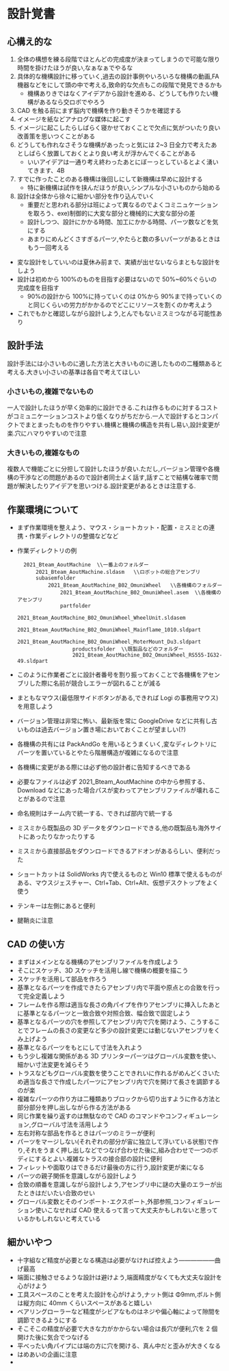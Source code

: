 # 設計覚書

## 心構え的な

1.  全体の構想を練る段階でほとんどの完成度が決まってしまうので可能な限り時間を掛けたほうが良い,なぁなぁでやるな
1.  具体的な機構設計に移っていく,過去の設計事例やいろいろな機構の動画,FA 機器などをにして頭の中で考える,致命的な欠点もこの段階で発見できるかも
    - 機構ありきではなくアイデアから設計を進める、どうしても作りたい機構があるなら交ロボでやろう
1.  CAD を触る前にまず脳内で機構を作り動きそうかを確認する
1.  イメージを紙などアナログな媒体に起こす
1.  イメージに起こしたらしばらく寝かせておくことで欠点に気がついたり良い改善策を思いつくことがある
1.  どうしても作れなさそうな機構があったっと気には 2~3 日全力で考えたあとしばらく放置しておくとより良い考えが浮かんでくることがある
    - いいアイデアは一通り考え終わったあとにぼーっとしているとよく湧いてきます、4B
1.  すでに作ったことのある機構は後回しにして新機構は早めに設計する
    - 特に新機構は試作を挟んだほうが良い,シンプルな小さいものから始める
1.  設計は全体から徐々に細かい部分を作り込んでいく
    - 重要だと思われる部分は班によって異なるのでよくコミニュケーションを取ろう、exe)制御的に大変な部分と機械的に大変な部分の差
    - 設計しつつ、設計にかかる時間、加工にかかる時間、パーツ数などを気にする
    - あまりにめんどくさすぎるパーツ,やたらと数の多いパーツがあるときはもう一回考える

- 変な設計をしていいのは夏休み前まで、実績が出せないならまともな設計をしよう
- 設計は初めから 100%のものを目指す必要はないので 50%~60%ぐらいの完成度を目指す
  - 90%の設計から 100%に持っていくのは 0%から 90%まで持っていくのと同じくらいの労力がかかるのでどこにリソースを割くのか考えよう
- これでもかと確認しながら設計しよう,とんでもないミスミつながる可能性あり

## 設計手法

設計手法には小さいものに適した方法と大きいものに適したものの二種類あると考える.大きい小さいの基準は各自で考えてほしい

### 小さいもの,複雑でないもの

一人で設計したほうが早く効率的に設計できる.これは作るものに対するコストがコミュニケーションコストより低くなりがちだから.一人で設計するとコンパクトでまとまったものを作りやすい.機構と機構の構造を共有し易い,設計変更が楽.穴にハマりやすいので注意

### 大きいもの,複雑なもの

複数人で機能ごとに分担して設計したほうが良い.ただし,バージョン管理や各機構の干渉などの問題があるので設計者同士よく話す,話すことで結構な確率で問題が解決したりアイデアを思いつける.設計変更があるときは注意する.

## 作業環境について

- まず作業環境を整えよう、マウス・ショートカット・配置・ミスミとの連携・作業ディレクトリの整備などなど
- 作業ディレクトリの例

        2021_Bteam_AoutMachine  \\一番上のフォルダー
            2021_Bteam_AoutMachine.sldasm   \\ロボットの総合アセンブリ
            subasemfolder
                2021_Bteam_AoutMachine_B02_OmuniWheel   \\各機構のフォルダー
                    2021_Bteam_AoutMachine_B02_OmuniWheel.asem  \\各機構のアセンブリ
                    partfolder
                        2021_Bteam_AoutMachine_B02_OmuniWheel_WheelUnit.sldasem
                        2021_Bteam_AoutMachine_B02_OmuniWheel_Mainflame_1010.sldpart
                        2021_Bteam_AoutMachine_B02_OmuniWheel_MoterMount_Du3.sldpart
                        productsfolder  \\既製品などのフォルダー
                        2021_Bteam_AoutMachine_B02_OmuniWheel_RS555-IG32-49.sldpart

- このように作業者ごとに設計者番号を割り振っておくことで各機構をアセンブリした際に名前が競合しエラーが図れることが減る
- まともなマウス(最低限サイドボタンがある,できれば Logi の事務用マウス)を用意しよう
- バージョン管理は非常に怖い、最新版を常に GoogleDrive などに共有し古いものは過去バージョン置き場においておくことが望ましい(?)
- 各機構の共有には PackAndGo を用いるとうまくいく,変なディレクトリにパーツを置いているとやたら階層構造が複雑になるので注意
- 各機構に変更がある際には必ず他の設計者に告知するべきである
- 必要なファイルは必ず 2021_Bteam_AoutMachine の中から参照する、Download などにあった場合パスが変わってアセンブリファイルが壊れることがあるので注意
- 命名規則はチーム内で統一する、できれば部内で統一する
- ミスミから既製品の 3D データをダウンロードできる,他の既製品も海外サイトにあったりなかったりする
- ミスミから直接部品をダウンロードできるアドオンがあるらしい、便利だった
- ショートカットは SolidWorks 内で使えるものと Win10 標準で使えるものがある、マウスジェスチャー、Ctrl+Tab、Ctrl+Alt、仮想デスクトップをよく使う
- テンキーは左側にあると便利
- 腱鞘炎に注意

## CAD の使い方

- まずはメインとなる機構のアセンブリファイルを作成しよう
- そこにスケッチ、3D スケッチを活用し線で機構の概要を描こう
- スケッチを活用して部品を作ろう
- 基準となるパーツを作成できたらアセンブリ内で平面や原点との合致を行って完全定義しよう
- フレームを作る際は適当な長さの角パイプを作りアセンブリに挿入したあとに基準となるパーツと一致合致や対照合致、幅合致で固定しよう
- 基準となるパーツの穴を参照してアセンブリ内で穴を開けよう、こうすることでフレームの長さの変更など多少の設計変更には動じないアセンブリをくみ上げよう
- 基準となるパーツをもとにして寸法を入れよう
- もう少し複雑な関係がある 3D プリンターパーツはグローバル変数を使い、細かい寸法変更を減らそう
- トラスなどもグローバル変数を使うことできれいに作れるがめんどくさいため適当な長さで作成したパーツにアセンブリ内で穴を開けて長さを調節するのが楽
- 複雑なパーツの作り方は二種類ありブロックから切り出すように作る方法と部分部分を押し出しながら作る方法がある
- 同じ作業を繰り返すのは無駄なので CAD のコマンドやコンフィギュレーション,グローバル寸法を活用しよう
- 左右対称な部品を作るときはパーツのミラーが便利
- パーツをマージしない(それぞれの部分が宙に独立して浮いている状態)で作り,それをうまく押し出しなどでつなげ合わせた後に,組み合わせで一つのボディにするとよい.複雑なトラスの接合部の設計に便利
- フィレットや面取りはできるだけ最後の方に行う,設計変更が楽になる
- パーツの親子関係を意識しながら設計しよう
- 合致の順番を意識しながら設計しよう,アセンブリ中に謎の大量のエラーが出たときはだいたい合致のせい
- グローバル変数とそのインポート･エクスポート,外部参照,コンフィギュレーション使いこなせれば CAD 使えるって言って大丈夫かもしれないと思っているかもしれないと考えている

## 細かいやつ

- 十字組など精度が必要となる構造は必要がなければ控えよう――――――曲げ最高
- 端面に接触させるような設計は避けよう,端面精度がなくても大丈夫な設計を心がけよう
- 工具スペースのことを考えた設計を心がけよう,ナット側は Φ9mm,ボルト側は縦方向に 40mm くらいスペースがあると嬉しい
- ベアリングローラーなど精度がシビアなものはネジや偏心軸によって隙間を調節できるようにする
- そこそこの精度が必要で大きな力がかからない場合は長穴が便利,穴を 2 個開けた後に気合でつなげる
- 平べったい角パイプには端の方に穴を開ける、真ん中だと歪みが大きくなる
- はめあいの企画に注意
-
